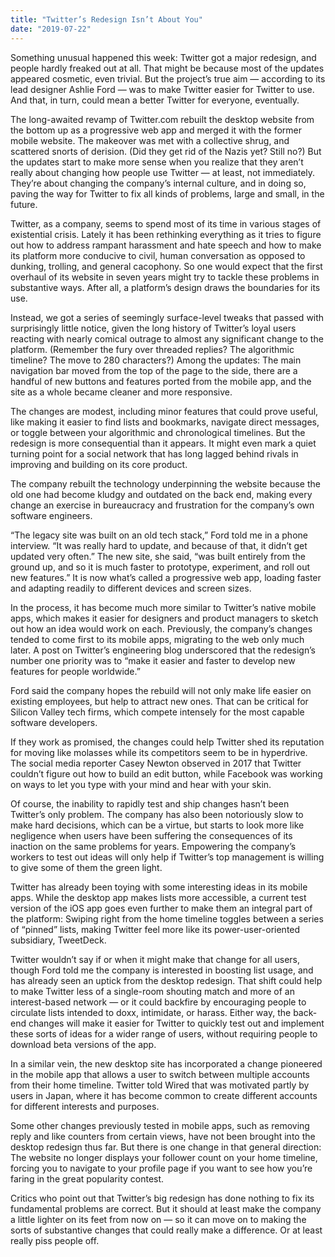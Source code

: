 ```yaml
---
title: "Twitter’s Redesign Isn’t About You"
date: "2019-07-22"
---
```


Something unusual happened this week: Twitter got a major redesign, and people hardly freaked out at all. That might be because most of the updates appeared cosmetic, even trivial. But the project’s true aim — according to its lead designer Ashlie Ford — was to make Twitter easier for Twitter to use. And that, in turn, could mean a better Twitter for everyone, eventually.

The long-awaited revamp of Twitter.com rebuilt the desktop website from the bottom up as a progressive web app and merged it with the former mobile website. The makeover was met with a collective shrug, and scattered snorts of derision. (Did they get rid of the Nazis yet? Still no?) But the updates start to make more sense when you realize that they aren’t really about changing how people use Twitter — at least, not immediately. They’re about changing the company’s internal culture, and in doing so, paving the way for Twitter to fix all kinds of problems, large and small, in the future.

Twitter, as a company, seems to spend most of its time in various stages of existential crisis. Lately it has been rethinking everything as it tries to figure out how to address rampant harassment and hate speech and how to make its platform more conducive to civil, human conversation as opposed to dunking, trolling, and general cacophony. So one would expect that the first overhaul of its website in seven years might try to tackle these problems in substantive ways. After all, a platform’s design draws the boundaries for its use.

Instead, we got a series of seemingly surface-level tweaks that passed with surprisingly little notice, given the long history of Twitter’s loyal users reacting with nearly comical outrage to almost any significant change to the platform. (Remember the fury over threaded replies? The algorithmic timeline? The move to 280 characters?) Among the updates: The main navigation bar moved from the top of the page to the side, there are a handful of new buttons and features ported from the mobile app, and the site as a whole became cleaner and more responsive.

The changes are modest, including minor features that could prove useful, like making it easier to find lists and bookmarks, navigate direct messages, or toggle between your algorithmic and chronological timelines. But the redesign is more consequential than it appears. It might even mark a quiet turning point for a social network that has long lagged behind rivals in improving and building on its core product.

The company rebuilt the technology underpinning the website because the old one had become kludgy and outdated on the back end, making every change an exercise in bureaucracy and frustration for the company’s own software engineers.

“The legacy site was built on an old tech stack,” Ford told me in a phone interview. “It was really hard to update, and because of that, it didn’t get updated very often.” The new site, she said, “was built entirely from the ground up, and so it is much faster to prototype, experiment, and roll out new features.” It is now what’s called a progressive web app, loading faster and adapting readily to different devices and screen sizes.

In the process, it has become much more similar to Twitter’s native mobile apps, which makes it easier for designers and product managers to sketch out how an idea would work on each. Previously, the company’s changes tended to come first to its mobile apps, migrating to the web only much later. A post on Twitter’s engineering blog underscored that the redesign’s number one priority was to “make it easier and faster to develop new features for people worldwide.”

Ford said the company hopes the rebuild will not only make life easier on existing employees, but help to attract new ones. That can be critical for Silicon Valley tech firms, which compete intensely for the most capable software developers.

If they work as promised, the changes could help Twitter shed its reputation for moving like molasses while its competitors seem to be in hyperdrive. The social media reporter Casey Newton observed in 2017 that Twitter couldn’t figure out how to build an edit button, while Facebook was working on ways to let you type with your mind and hear with your skin.

Of course, the inability to rapidly test and ship changes hasn’t been Twitter’s only problem. The company has also been notoriously slow to make hard decisions, which can be a virtue, but starts to look more like negligence when users have been suffering the consequences of its inaction on the same problems for years. Empowering the company’s workers to test out ideas will only help if Twitter’s top management is willing to give some of them the green light.

Twitter has already been toying with some interesting ideas in its mobile apps. While the desktop app makes lists more accessible, a current test version of the iOS app goes even further to make them an integral part of the platform: Swiping right from the home timeline toggles between a series of “pinned” lists, making Twitter feel more like its power-user-oriented subsidiary, TweetDeck.

Twitter wouldn’t say if or when it might make that change for all users, though Ford told me the company is interested in boosting list usage, and has already seen an uptick from the desktop redesign. That shift could help to make Twitter less of a single-room shouting match and more of an interest-based network — or it could backfire by encouraging people to circulate lists intended to doxx, intimidate, or harass. Either way, the back-end changes will make it easier for Twitter to quickly test out and implement these sorts of ideas for a wider range of users, without requiring people to download beta versions of the app.

In a similar vein, the new desktop site has incorporated a change pioneered in the mobile app that allows a user to switch between multiple accounts from their home timeline. Twitter told Wired that was motivated partly by users in Japan, where it has become common to create different accounts for different interests and purposes.

Some other changes previously tested in mobile apps, such as removing reply and like counters from certain views, have not been brought into the desktop redesign thus far. But there is one change in that general direction: The website no longer displays your follower count on your home timeline, forcing you to navigate to your profile page if you want to see how you’re faring in the great popularity contest.

Critics who point out that Twitter’s big redesign has done nothing to fix its fundamental problems are correct. But it should at least make the company a little lighter on its feet from now on — so it can move on to making the sorts of substantive changes that could really make a difference. Or at least really piss people off.
